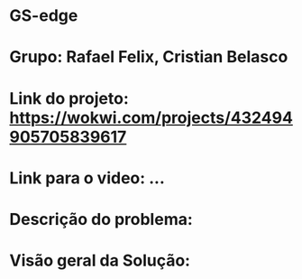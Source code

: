 # GS-edge
# Grupo: Rafael Felix, Cristian Belasco
# Link do projeto: https://wokwi.com/projects/432494905705839617
# Link para o video: ...

# Descrição do problema: 

# Visão geral da Solução:
